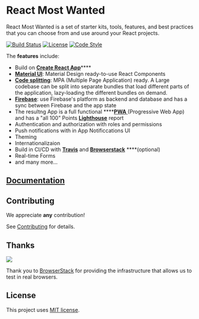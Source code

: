 # React Most Wanted

React Most Wanted is a set of starter kits, tools, features, and best practices that you can choose from and use around your React projects.

 [![Build Status](https://camo.githubusercontent.com/950b54ddc877fe1b2b0e99e78bf288d9e96062ae84a689ae1656dad5da14ba28/68747470733a2f2f7472617669732d63692e6f72672f546172696b48756265722f72656163742d6d6f73742d77616e7465642e7376673f6272616e63683d6d6173746572)](https://travis-ci.org/TarikHuber/react-most-wanted) [![License](https://camo.githubusercontent.com/11ead5f9f63a32c56b6558ec9cbfb25540fd265b6fbab25b51cb6925d2519ddb/68747470733a2f2f696d672e736869656c64732e696f2f6e706d2f6c2f657870726573732e737667)](https://github.com/TarikHuber/react-most-wanted/master/LICENSE) [![Code Style](https://camo.githubusercontent.com/c0486311910977832125780d8ef9ac681614939bd1b9328678007156a4648896/68747470733a2f2f696d672e736869656c64732e696f2f62616467652f636f64655f7374796c652d70726574746965722d6666363962342e7376673f7374796c653d666c61742d737175617265)](https://github.com/prettier/prettier)

The **features** include:

* Build on [**Create React App**](https://reactjs.org/docs/create-a-new-react-app.html)\*\*\*\*
* [**Material UI**](https://material-ui.com/): Material Design ready-to-use React Components
* [**Code splitting**](https://webpack.js.org/guides/code-splitting/): MPA \(Multiple Page Application\) ready. A Large codebase can be split into separate bundles that load different parts of the application, lazy-loading the different bundles on demand.
* [**Firebase**](https://firebase.google.com/): use Firebase's platform as backend and database and has a sync between Firebase and the app state
* The resultng App is a full functional ****[**PWA** ](https://web.dev/progressive-web-apps/)\(Progressive Web App\) and has a "all 100" Points [**Lighthouse**](https://developers.google.com/web/tools/lighthouse) report
* Authentication and authorization with roles and permissions
* Push notifications with in App Notificcations UI
* Theming
* Internationalizaion
* Build in CI/CD with [**Travis**](https://travis-ci.org/) and [**Browserstack**](https://www.browserstack.com/) ****\(optional\)
* Real-time Forms
* and many more...

## [Documentation](https://rmw-1.gitbook.io/react-most-wanted/)

## Contributing

We appreciate **any** contribution!

See [Contributing](https://github.com/TarikHuber/react-most-wanted/blob/46dcb3da5ca32c3a92bab72a2573d05518c38a25/CONTRIBUTING.md) for details.

## Thanks

[![](https://camo.githubusercontent.com/963fdc34956abc2bcb1db1d9db70d4c791956b2fc8dae36836b575b7795efe42/68747470733a2f2f7777772e62726f77736572737461636b2e636f6d2f696d616765732f6d61696c2f62726f77736572737461636b2d6c6f676f2d666f6f7465722e706e67)](https://www.browserstack.com/)

Thank you to [BrowserStack](https://www.browserstack.com/) for providing the infrastructure that allows us to test in real browsers.

## License

 This project uses [MIT license](https://github.com/TarikHuber/react-most-wanted/blob/master/LICENSE).



